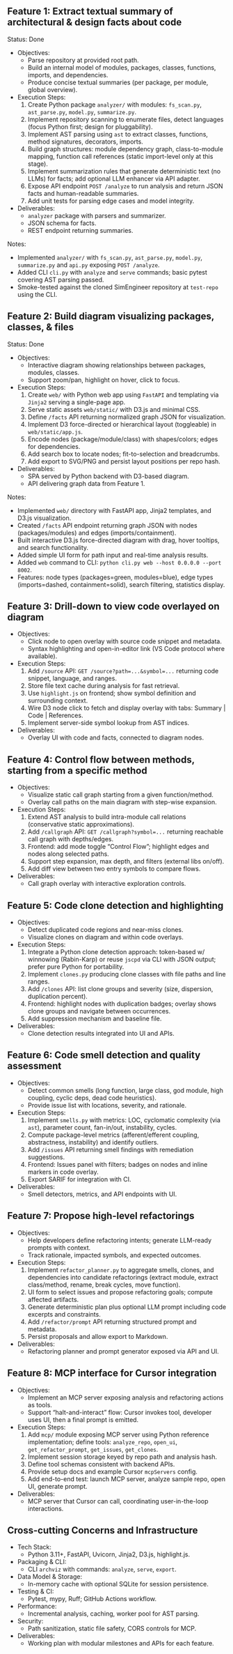 ## Feature 1: Extract textual summary of architectural & design facts about code

Status: Done

- Objectives:
  - Parse repository at provided root path.
  - Build an internal model of modules, packages, classes, functions, imports, and dependencies.
  - Produce concise textual summaries (per package, per module, global overview).
- Execution Steps:
  1. Create Python package `analyzer/` with modules: `fs_scan.py`, `ast_parse.py`, `model.py`, `summarize.py`.
  2. Implement repository scanning to enumerate files, detect languages (focus Python first; design for pluggability).
  3. Implement AST parsing using `ast` to extract classes, functions, method signatures, decorators, imports.
  4. Build graph structures: module dependency graph, class-to-module mapping, function call references (static import-level only at this stage).
  5. Implement summarization rules that generate deterministic text (no LLMs) for facts; add optional LLM enhancer via API adapter.
  6. Expose API endpoint `POST /analyze` to run analysis and return JSON facts and human-readable summaries.
  7. Add unit tests for parsing edge cases and model integrity.
- Deliverables:
  - `analyzer` package with parsers and summarizer.
  - JSON schema for facts.
  - REST endpoint returning summaries.

Notes:
- Implemented `analyzer/` with `fs_scan.py`, `ast_parse.py`, `model.py`, `summarize.py` and `api.py` exposing `POST /analyze`.
- Added CLI `cli.py` with `analyze` and `serve` commands; basic pytest covering AST parsing passed.
- Smoke-tested against the cloned SimEngineer repository at `test-repo` using the CLI.

## Feature 2: Build diagram visualizing packages, classes, & files

Status: Done

- Objectives:
  - Interactive diagram showing relationships between packages, modules, classes.
  - Support zoom/pan, highlight on hover, click to focus.
- Execution Steps:
  1. Create `web/` with Python web app using `FastAPI` and templating via `Jinja2` serving a single-page app.
  2. Serve static assets `web/static/` with D3.js and minimal CSS.
  3. Define `/facts` API returning normalized graph JSON for visualization.
  4. Implement D3 force-directed or hierarchical layout (toggleable) in `web/static/app.js`.
  5. Encode nodes (package/module/class) with shapes/colors; edges for dependencies.
  6. Add search box to locate nodes; fit-to-selection and breadcrumbs.
  7. Add export to SVG/PNG and persist layout positions per repo hash.
- Deliverables:
  - SPA served by Python backend with D3-based diagram.
  - API delivering graph data from Feature 1.

Notes:
- Implemented `web/` directory with FastAPI app, Jinja2 templates, and D3.js visualization.
- Created `/facts` API endpoint returning graph JSON with nodes (packages/modules) and edges (imports/containment).
- Built interactive D3.js force-directed diagram with drag, hover tooltips, and search functionality.
- Added simple UI form for path input and real-time analysis results.
- Added `web` command to CLI: `python cli.py web --host 0.0.0.0 --port 8002`.
- Features: node types (packages=green, modules=blue), edge types (imports=dashed, containment=solid), search filtering, statistics display.

## Feature 3: Drill-down to view code overlayed on diagram

- Objectives:
  - Click node to open overlay with source code snippet and metadata.
  - Syntax highlighting and open-in-editor link (VS Code protocol where available).
- Execution Steps:
  1. Add `/source` API: `GET /source?path=...&symbol=...` returning code snippet, language, and ranges.
  2. Store file text cache during analysis for fast retrieval.
  3. Use `highlight.js` on frontend; show symbol definition and surrounding context.
  4. Wire D3 node click to fetch and display overlay with tabs: Summary | Code | References.
  5. Implement server-side symbol lookup from AST indices.
- Deliverables:
  - Overlay UI with code and facts, connected to diagram nodes.

## Feature 4: Control flow between methods, starting from a specific method

- Objectives:
  - Visualize static call graph starting from a given function/method.
  - Overlay call paths on the main diagram with step-wise expansion.
- Execution Steps:
  1. Extend AST analysis to build intra-module call relations (conservative static approximations).
  2. Add `/callgraph` API: `GET /callgraph?symbol=...` returning reachable call graph with depths/edges.
  3. Frontend: add mode toggle “Control Flow”; highlight edges and nodes along selected paths.
  4. Support step expansion, max depth, and filters (external libs on/off).
  5. Add diff view between two entry symbols to compare flows.
- Deliverables:
  - Call graph overlay with interactive exploration controls.

## Feature 5: Code clone detection and highlighting

- Objectives:
  - Detect duplicated code regions and near-miss clones.
  - Visualize clones on diagram and within code overlays.
- Execution Steps:
  1. Integrate a Python clone detection approach: token-based w/ winnowing (Rabin-Karp) or reuse `jscpd` via CLI with JSON output; prefer pure Python for portability.
  2. Implement `clones.py` producing clone classes with file paths and line ranges.
  3. Add `/clones` API: list clone groups and severity (size, dispersion, duplication percent).
  4. Frontend: highlight nodes with duplication badges; overlay shows clone groups and navigate between occurrences.
  5. Add suppression mechanism and baseline file.
- Deliverables:
  - Clone detection results integrated into UI and APIs.

## Feature 6: Code smell detection and quality assessment

- Objectives:
  - Detect common smells (long function, large class, god module, high coupling, cyclic deps, dead code heuristics).
  - Provide issue list with locations, severity, and rationale.
- Execution Steps:
  1. Implement `smells.py` with metrics: LOC, cyclomatic complexity (via `ast`), parameter count, fan-in/out, instability, cycles.
  2. Compute package-level metrics (afferent/efferent coupling, abstractness, instability) and identify outliers.
  3. Add `/issues` API returning smell findings with remediation suggestions.
  4. Frontend: Issues panel with filters; badges on nodes and inline markers in code overlay.
  5. Export SARIF for integration with CI.
- Deliverables:
  - Smell detectors, metrics, and API endpoints with UI.

## Feature 7: Propose high-level refactorings

- Objectives:
  - Help developers define refactoring intents; generate LLM-ready prompts with context.
  - Track rationale, impacted symbols, and expected outcomes.
- Execution Steps:
  1. Implement `refactor_planner.py` to aggregate smells, clones, and dependencies into candidate refactorings (extract module, extract class/method, rename, break cycles, move function).
  2. UI form to select issues and propose refactoring goals; compute affected artifacts.
  3. Generate deterministic plan plus optional LLM prompt including code excerpts and constraints.
  4. Add `/refactor/prompt` API returning structured prompt and metadata.
  5. Persist proposals and allow export to Markdown.
- Deliverables:
  - Refactoring planner and prompt generator exposed via API and UI.

## Feature 8: MCP interface for Cursor integration

- Objectives:
  - Implement an MCP server exposing analysis and refactoring actions as tools.
  - Support “halt-and-interact” flow: Cursor invokes tool, developer uses UI, then a final prompt is emitted.
- Execution Steps:
  1. Add `mcp/` module exposing MCP server using Python reference implementation; define tools: `analyze_repo`, `open_ui`, `get_refactor_prompt`, `get_issues`, `get_clones`.
  2. Implement session storage keyed by repo path and analysis hash.
  3. Define tool schemas consistent with backend APIs.
  4. Provide setup docs and example Cursor `mcpServers` config.
  5. Add end-to-end test: launch MCP server, analyze sample repo, open UI, generate prompt.
- Deliverables:
  - MCP server that Cursor can call, coordinating user-in-the-loop interactions.

## Cross-cutting Concerns and Infrastructure

- Tech Stack:
  - Python 3.11+, FastAPI, Uvicorn, Jinja2, D3.js, highlight.js.
- Packaging & CLI:
  - CLI `archviz` with commands: `analyze`, `serve`, `export`.
- Data Model & Storage:
  - In-memory cache with optional SQLite for session persistence.
- Testing & CI:
  - Pytest, mypy, Ruff; GitHub Actions workflow.
- Performance:
  - Incremental analysis, caching, worker pool for AST parsing.
- Security:
  - Path sanitization, static file safety, CORS controls for MCP.
- Deliverables:
  - Working plan with modular milestones and APIs for each feature.
